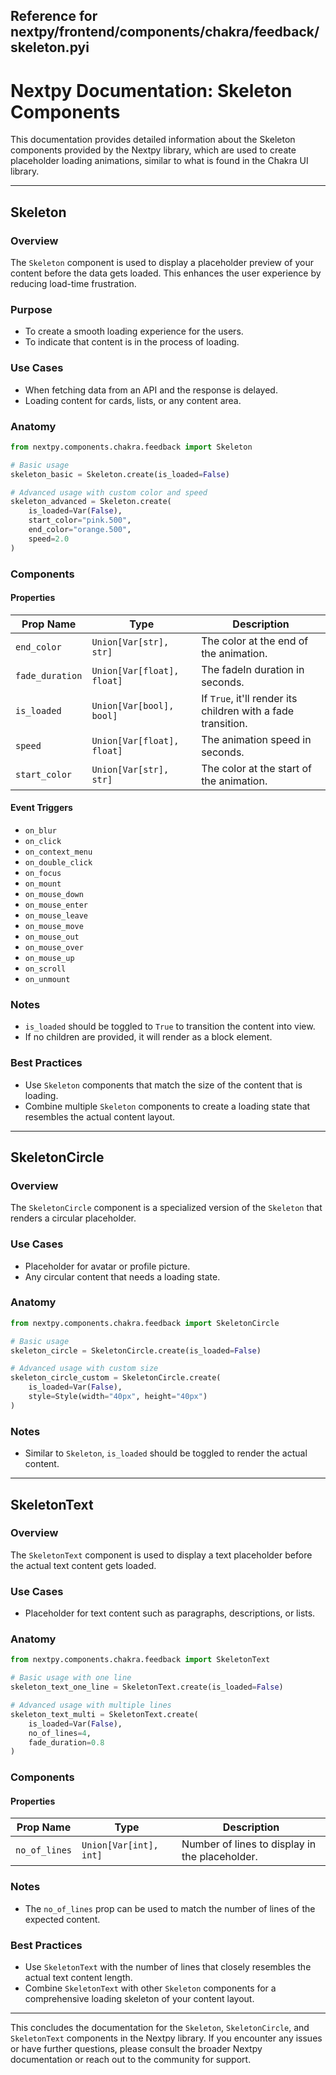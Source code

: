 ##  Reference for nextpy/frontend/components/chakra/feedback/skeleton.pyi

# Nextpy Documentation: Skeleton Components

This documentation provides detailed information about the Skeleton components provided by the Nextpy library, which are used to create placeholder loading animations, similar to what is found in the Chakra UI library.

---

## Skeleton

### Overview

The `Skeleton` component is used to display a placeholder preview of your content before the data gets loaded. This enhances the user experience by reducing load-time frustration.

### Purpose

- To create a smooth loading experience for the users.
- To indicate that content is in the process of loading.

### Use Cases

- When fetching data from an API and the response is delayed.
- Loading content for cards, lists, or any content area.

### Anatomy

```python
from nextpy.components.chakra.feedback import Skeleton

# Basic usage
skeleton_basic = Skeleton.create(is_loaded=False)

# Advanced usage with custom color and speed
skeleton_advanced = Skeleton.create(
    is_loaded=Var(False),
    start_color="pink.500",
    end_color="orange.500",
    speed=2.0
)
```

### Components

#### Properties

| Prop Name      | Type                                | Description                                            |
|----------------|-------------------------------------|--------------------------------------------------------|
| `end_color`    | `Union[Var[str], str]`              | The color at the end of the animation.                 |
| `fade_duration`| `Union[Var[float], float]`          | The fadeIn duration in seconds.                        |
| `is_loaded`    | `Union[Var[bool], bool]`            | If `True`, it'll render its children with a fade transition. |
| `speed`        | `Union[Var[float], float]`          | The animation speed in seconds.                        |
| `start_color`  | `Union[Var[str], str]`              | The color at the start of the animation.               |

#### Event Triggers

- `on_blur`
- `on_click`
- `on_context_menu`
- `on_double_click`
- `on_focus`
- `on_mount`
- `on_mouse_down`
- `on_mouse_enter`
- `on_mouse_leave`
- `on_mouse_move`
- `on_mouse_out`
- `on_mouse_over`
- `on_mouse_up`
- `on_scroll`
- `on_unmount`

### Notes

- `is_loaded` should be toggled to `True` to transition the content into view.
- If no children are provided, it will render as a block element.

### Best Practices

- Use `Skeleton` components that match the size of the content that is loading.
- Combine multiple `Skeleton` components to create a loading state that resembles the actual content layout.

---

## SkeletonCircle

### Overview

The `SkeletonCircle` component is a specialized version of the `Skeleton` that renders a circular placeholder.

### Use Cases

- Placeholder for avatar or profile picture.
- Any circular content that needs a loading state.

### Anatomy

```python
from nextpy.components.chakra.feedback import SkeletonCircle

# Basic usage
skeleton_circle = SkeletonCircle.create(is_loaded=False)

# Advanced usage with custom size
skeleton_circle_custom = SkeletonCircle.create(
    is_loaded=Var(False),
    style=Style(width="40px", height="40px")
)
```

### Notes

- Similar to `Skeleton`, `is_loaded` should be toggled to render the actual content.

---

## SkeletonText

### Overview

The `SkeletonText` component is used to display a text placeholder before the actual text content gets loaded.

### Use Cases

- Placeholder for text content such as paragraphs, descriptions, or lists.

### Anatomy

```python
from nextpy.components.chakra.feedback import SkeletonText

# Basic usage with one line
skeleton_text_one_line = SkeletonText.create(is_loaded=False)

# Advanced usage with multiple lines
skeleton_text_multi = SkeletonText.create(
    is_loaded=Var(False),
    no_of_lines=4,
    fade_duration=0.8
)
```

### Components

#### Properties

| Prop Name      | Type                               | Description                                  |
|----------------|------------------------------------|----------------------------------------------|
| `no_of_lines`  | `Union[Var[int], int]`             | Number of lines to display in the placeholder. |

### Notes

- The `no_of_lines` prop can be used to match the number of lines of the expected content.

### Best Practices

- Use `SkeletonText` with the number of lines that closely resembles the actual text content length.
- Combine `SkeletonText` with other `Skeleton` components for a comprehensive loading skeleton of your content layout.

---

This concludes the documentation for the `Skeleton`, `SkeletonCircle`, and `SkeletonText` components in the Nextpy library. If you encounter any issues or have further questions, please consult the broader Nextpy documentation or reach out to the community for support.